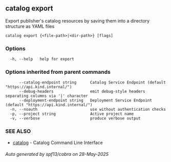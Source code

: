 ## catalog export

Export publisher's catalog resources by saving them into a directory structure as YAML files

```
catalog export {<file-path>|<dir-path>} [flags]
```

### Options

```
  -h, --help   help for export
```

### Options inherited from parent commands

```
      --catalog-endpoint string      Catalog Service Endpoint (default "https://api.kind.internal/")
      --debug-headers                emit debug-style headers separating columns via '|' character
      --deployment-endpoint string   Deployment Service Endpoint (default "https://api.kind.internal/")
  -n, --noauth                       use without authentication checks
  -p, --project string               Active project name
  -v, --verbose                      produce verbose output
```

### SEE ALSO

* [catalog](catalog.md)	 - Catalog Command Line Interface

###### Auto generated by spf13/cobra on 28-May-2025
